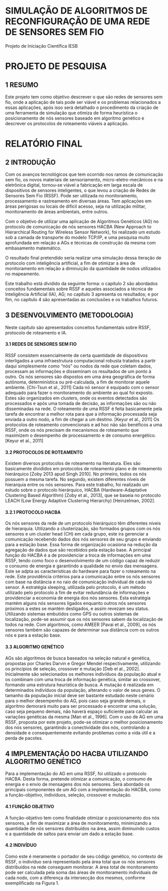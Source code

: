 # SIMULAÇÃO DE ALGORITMOS DE RECONFIGURAÇÃO DE UMA REDE DE SENSORES SEM FIO

Projeto de Iniciação Científica IESB

# PROJETO DE PESQUISA
## 1 RESUMO

Este projeto tem como objetivo descrever o que são redes de sensores sem fio, onde a aplicação de tais pode ser viável e os problemas relacionados a essas aplicações, após isso será detalhado o procedimento da criação de uma ferramenta de simulação que otimiza de forma heurística o posicionamento de nós sensores baseado em algoritmo genético e descrever os protocolos de roteamento viáveis a aplicação. 

# RELATÓRIO FINAL
## 2 INTRODUÇÃO

Com os avanços tecnológicos que tem ocorrido nos ramos de comunicação sem fio, os novos materiais de sensoriamento, micro-eletro-mecânicos e na eletrônica digital, tornou-se viável a fabricação em larga escala de dispositivos de sensores inteligentes, o que levou a criação de Redes de Sensores Sem Fio (RSSF). Pode ser utilizada no monitoramento, processamento e rastreamento em diversas áreas. Tem aplicações em áreas perigosas ou locais de difícil acesso, seja na utilização militar, monitoramento de áreas ambientais, entre outros.

Com o objetivo de utilizar uma aplicação de Algoritmos Genéticos (AG) no protocolo de comunicação de nós sensores HACBA (New Approach to Hierarchical Routing for Wireless Sensor Network), foi realizado um estudo sob a camada de transporte do modelo TCP/IP, e uma pesquisa muito aprofundada em relação a AGs e técnicas de construção da mesma com embasamento matemático.

O resultado final pretendido seria realizar uma simulação dessa iteração de protocolo com inteligência artificial, a fim de otimizar a área de monitoramento em relação a diminuição da quantidade de nodos utilizados no mapeamento.

Este trabalho está dividido da seguinte forma: o capítulo 2 são abordados conceitos fundamentais sobre RSSF e aqueles associados a técnica de Inteligência Artificial (IA), AG; no capítulo 3 apresenta os resultados; e por fim, no capítulo 4 são apresentadas as conclusões e os trabalhos futuros. 

## 3 DESENVOLVIMENTO (METODOLOGIA)

Neste capítulo são apresentados conceitos fundamentais sobre RSSF, protocolo de roteamento e IA.

#### 3.1 REDES DE SENSORES SEM FIO

RSSF consistem essencialmente de certa quantidade de dispositivos interligados a uma infraestrutura computacional robusta tratados a partir daqui simplesmente como “nós” ou nodos da rede que coletam dados, processam as informações e disseminam os resultados de um ponto à outro. Os nós sensores são dispostos em uma área geográfica de forma autônoma, determinística ou pré-calculada, a fim de monitorar aquele ambiente. [Chi-Tsun et al., 2011]
Cada nó sensor é equipado com o sensor adequado para fazer o monitoramento do ambiente ao qual foi exposto. Estes são organizados em clusters, onde os eventos detectados são processados e após uma tomada de decisão, as informações são ou não disseminadas na rede. O roteamento de uma RSSF é feita basicamente pela tarefa de encontrar a melhor rota para que a informação processada seja enviada a outro nodo, a fim de chegar a um destino. [Keyur et al., 2011]
Os protocolos de roteamento convencionais e ad hoc não são benéficos a uma RSSF, onde os nós precisam de mecanismos de roteamento que maximizem o desempenho de processamento e de consumo energético. [Keyur et al., 2011]

#### 3.2 PROTOCOLOS DE ROTEAMENTO

Existem diversos protocolos de roteamento na literatura. Eles são basicamente divididos em protocolos de roteamento plano e de roteamento hierárquico [Zoby 2013 apud Singh 2010]. No primeiro, todos os nós possuem a mesma tarefa. No segundo, existem diferentes níveis de hierarquia entre os nós sensores.
Para este trabalho, foi realizado um estudo sobre o protocolo hierárquico, HACBA (Hardware-Adaptative Clustering Based Algorithm) [Zoby et al., 2013], que se baseia no protocolo LEACH (Low Energy Adaptive Clustering Hierarchy) [Heinzelman, 2002].

#### 3.2.1 PROTOCOLO HACBA

Os nós sensores da rede de um protocolo hierárquico têm diferentes níveis de hierarquia. Utilizando a clusterização, são formados grupos com os nós sensores e um cluster head (CH) em cada grupo, este ira gerenciar a comunicação recebendo dados dos nós sensores de seu grupo e enviando para a estação base. Essa forma de organização ocasiona na redução da agregação de dados que são recebidos pela estação base.
A principal função do HACBA é a de providenciar a troca de informações em uma RSSF, tendo como foco o desenvolvimento de um código capaz de reduzir o consumo de energia e garantindo a qualidade no envio das mensagens. Este se adpta as características do hardware para fazer o roteamento na rede. Este providência critérios para a comunicação entre os nós sensores com base na distância e no raio de comunicação individual de cada nó sensor.
A estratégia sleeping, utilizada pelo protocolo, é um método utilizado pelo protocolo a fim de evitar redundância de informações e providenciar a economia de energia dos nós sensores. Esta estratégia mantém alguns nós sensores ligados enquanto outros nós sensores próximos a estes se mantém desligados, e assim revezam seu status.
Utilizando sistemas embutidos como GPS ou outros sistemas de localização, pode-se assumir que os nós sensores sabem da localização de todos na rede. Com algoritmos, como AMEER [Pavai et al., 2009], os nós sensores também são capazes de determinar sua distância com os outros nós e para a estação base.

#### 3.3 ALGORITMO GENÉTICO

AGs são algoritmos de busca baseados na seleção natural e genética, propostas por Charles Darvin e Gregor Mendel respectivamente, utilizando os princípios de seleção, crossover e mutação [Deb el al., 2002]. Inicialmente são selecionados os melhores indivíduos da população atual e os combinam com uma troca de informação genética, similar ao crossover, formando uma estrutura heurística de busca. A mutação é realizada em determinados indivíduos da população, alterando o valor de seus genes.
O tamanho da população inicial deve ser bastante estudado neste cenário para o melhor desempenho do AG, pois caso seja grande demais, o algoritmo demorará muito para ser processado e encontrar uma solução, caso seja pequeno demais, não haverá espaço suficiente para calcular as variações genéticas da mesma [Man et al., 1996].
Com o uso de AG em uma RSSF, proposta por este projeto, pode-se otimizar o melhor posicionamento dos nós sensores, garantindo a conectividade dos nós, controlando a densidade e consequentemente evitando problemas como a vida útil e a perda de pacotes. 

## 4 IMPLEMENTAÇÃO DO HACBA UTILIZANDO ALGORITMO GENÉTICO

Para a implementação do AG em uma RSSF, foi utilizado o protocolo HACBA. Desta forma, pretende otimizar a comunicação, o consumo de energia e o envio de mensagens dos nós sensores. Será abordado os principais componentes de um AG com a implementação do HACBA, como a função-objetivo, indivíduos, seleção, crossover e mutação.

#### 4.1 FUNÇÃO OBJETIVO

A função-objetivo tem como finalidade otimizar o posicionamento dos nós sensores, a fim de maximizar a área de monitoramento, minimizando a quantidade de nós sensores distribuídos na área, assim diminuindo custos e a quantidade de saltos para enviar um dado a estação base.

#### 4.2 INDIVÍDUO

Como este é meramente o portador de seu código genético, no contexto de RSSF, o indivíduo será representado pela área total que os nós sensores distribuídos na rede conseguem monitorar.
A área total de monitoramento pode ser calculada pela soma das áreas de monitoramento individuais de cada nodo, com a diferença da intersecção dos mesmos, conforme exemplificado na Figura 1.
